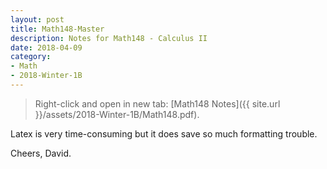 ```yaml
---
layout: post
title: Math148-Master
description: Notes for Math148 - Calculus II
date: 2018-04-09
category:
- Math
- 2018-Winter-1B
---
```


> Right-click and open in new tab: [Math148 Notes]({{ site.url }}/assets/2018-Winter-1B/Math148.pdf).



Latex is very time-consuming but it does save so much formatting trouble.



Cheers, David.

